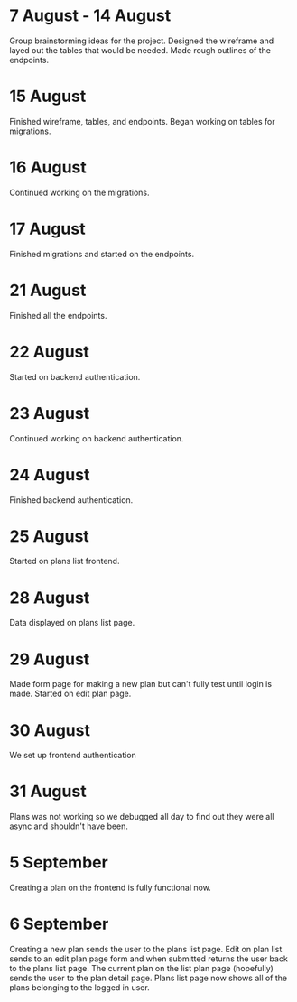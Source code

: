 # 7 August - 14 August
Group brainstorming ideas for the project. Designed the wireframe and layed out the tables that would be needed. Made rough outlines of the endpoints.

# 15 August
Finished wireframe, tables, and endpoints. Began working on tables for migrations.

# 16 August
Continued working on the migrations.

# 17 August
Finished migrations and started on the endpoints.

# 21 August
Finished all the endpoints.

# 22 August
Started on backend authentication.

# 23 August
Continued working on backend authentication.

# 24 August
Finished backend authentication.

# 25 August
Started on plans list frontend.

# 28 August
Data displayed on plans list page.

# 29 August
Made form page for making a new plan but can't fully test until login is made. Started on edit plan page.

# 30 August
We set up frontend authentication

# 31 August
Plans was not working so we debugged all day to find out they were all async and shouldn't have been.

# 5 September
Creating a plan on the frontend is fully functional now.

# 6 September
Creating a new plan sends the user to the plans list page. Edit on plan list sends to an edit plan page form and when submitted returns the user back to the plans list page. The current plan on the list plan page (hopefully) sends the user to the plan detail page. Plans list page now shows all of the plans belonging to the logged in user.
